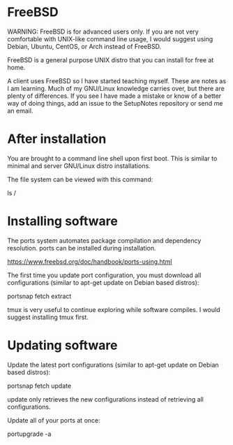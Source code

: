 # FreeBSD

WARNING: FreeBSD is for advanced users only.  If you are not very comfortable with UNIX-like command line usage, I would suggest using Debian, Ubuntu, CentOS, or Arch instead of FreeBSD.

FreeBSD is a general purpose UNIX distro that you can install for free at home.

A client uses FreeBSD so I have started teaching myself.  These are notes as I am learning.  Much of my GNU/Linux knowledge carries over, but there are plenty of differences.  If you see I have made a mistake or know of a better way of doing things, add an issue to the SetupNotes repository or send me an email.

# After installation

You are brought to a command line shell upon first boot.  This is similar to minimal and server GNU/Linux distro installations.

The file system can be viewed with this command:

ls /

# Installing software

The ports system automates package compilation and dependency resolution.  ports can be installed during installation.

https://www.freebsd.org/doc/handbook/ports-using.html

The first time you update port configuration, you must download all configurations (similar to apt-get update on Debian based distros):

portsnap fetch extract

tmux is very useful to continue exploring while software compiles.  I would suggest installing tmux first.



# Updating software

Update the latest port configurations (similar to apt-get update on Debian based distros):

portsnap fetch update

update only retrieves the new configurations instead of retrieving all configurations.

Update all of your ports at once:

portupgrade -a
